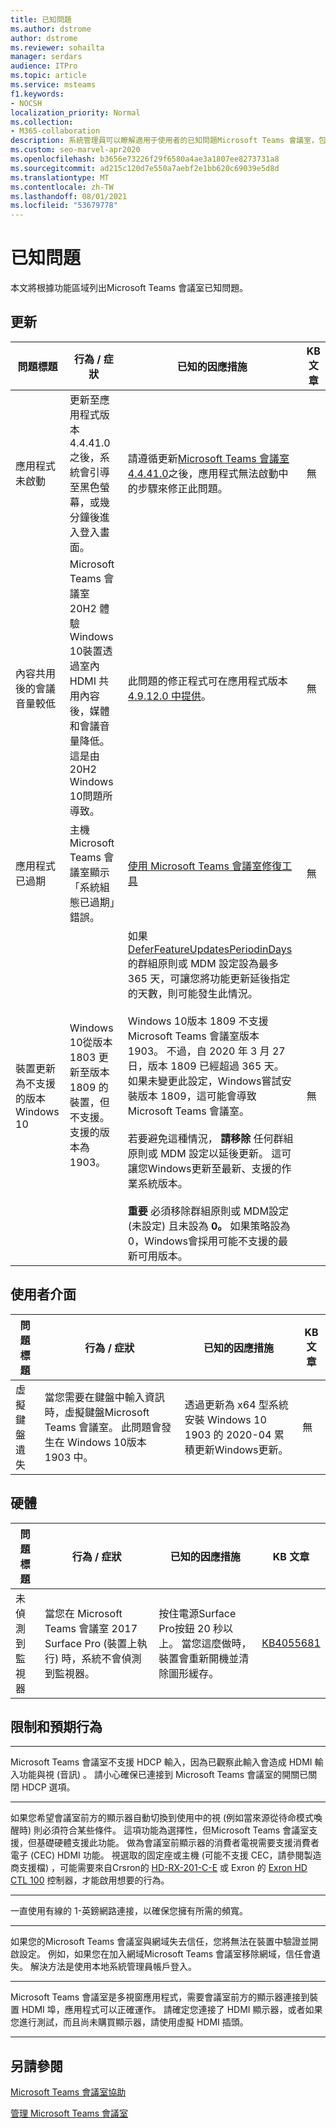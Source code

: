 ```yaml
---
title: 已知問題
ms.author: dstrome
author: dstrome
ms.reviewer: sohailta
manager: serdars
audience: ITPro
ms.topic: article
ms.service: msteams
f1.keywords:
- NOCSH
localization_priority: Normal
ms.collection:
- M365-collaboration
description: 系統管理員可以瞭解適用于使用者的已知問題Microsoft Teams 會議室，包括更新、使用者介面、硬體、限制和預期行為。
ms.custom: seo-marvel-apr2020
ms.openlocfilehash: b3656e73226f29f6580a4ae3a1807ee8273731a8
ms.sourcegitcommit: ad215c120d7e550a7aebf2e1bb620c69039e5d8d
ms.translationtype: MT
ms.contentlocale: zh-TW
ms.lasthandoff: 08/01/2021
ms.locfileid: "53679778"
---
```

# <a name="known-issues"></a>已知問題 
 
本文將根據功能區域列出Microsoft Teams 會議室已知問題。
<!-- If we get word that one of these issues no longer applies, contact meerak@microsoft.com or msmets@microsoft.com and let them know to EoL the corresponding KB  -->

<a name="update"> </a>  
## <a name="update"></a>更新 

| 問題標題 |  行為 \/ 症狀 | 已知的因應措施 | KB 文章 |
|  ---        |      ---             |   ---            | --- |
| 應用程式未啟動 |  更新至應用程式版本 4.4.41.0 之後，系統會引導至黑色螢幕，或幾分鐘後進入登入畫面。 | 請遵循更新[Microsoft Teams 會議室 4.4.41.0](/microsoftteams/troubleshoot/teams-administration/teams-rooms-app-wont-start-after-update)之後，應用程式無法啟動中的步驟來修正此問題。  | 無 |
|  內容共用後的會議音量較低         |   Microsoft Teams 會議室 20H2 體驗Windows 10裝置透過室內 HDMI 共用內容後，媒體和會議音量降低。 這是由 20H2 Windows 10問題所導致。 | 此問題的修正程式可在應用程式版本 [4.9.12.0 中提供](/microsoftteams/rooms/rooms-release-note#49120-7282021)。 | 無 |
|  應用程式已過期         |    主機Microsoft Teams 會議室顯示「系統組態已過期」錯誤。                |   [使用 Microsoft Teams 會議室修復工具](recovery-tool.md)             |  無 |
|  裝置更新為不支援的版本Windows 10   |    Windows 10從版本 1803 更新至版本 1809 的裝置，但不支援。 支援的版本為 1903。 |   如果 [DeferFeatureUpdatesPeriodinDays](/windows/deployment/update/waas-configure-wufb) 的群組原則或 MDM 設定設為最多 365 天，可讓您將功能更新延後指定的天數，則可能發生此情況。 <br><br> Windows 10版本 1809 不支援Microsoft Teams 會議室版本 1903。 不過，自 2020 年 3 月 27 日，版本 1809 已經超過 365 天。 如果未變更此設定，Windows嘗試安裝版本 1809，這可能會導致Microsoft Teams 會議室。<br><br>若要避免這種情況， **請移除** 任何群組原則或 MDM 設定以延後更新。 這可讓您Windows更新至最新、支援的作業系統版本。 <br><br>**重要** 必須移除群組原則或 MDM設定 (未設定) 且未設為 **0。** 如果策略設為 0，Windows會採用可能不支援的最新可用版本。 |  無 |



<a name="OS-conflicts"> </a>  
## <a name="user-interface"></a>使用者介面 

| 問題標題 |  行為 \/ 症狀 | 已知的因應措施 | KB 文章 |
|  ---        |      ---             |   ---            | --- |
|虛擬鍵盤遺失   | 當您需要在鍵盤中輸入資訊時，虛擬鍵盤Microsoft Teams 會議室。 此問題會發生在 Windows 10版本 1903 中。 | 透過更新為 x64 型系統安裝 Windows 10 1903 的 2020-04 累積更新Windows更新。  | 無 | 

<a name="Hardware"> </a>  
## <a name="hardware"></a>硬體

| 問題標題 |  行為 \/ 症狀 | 已知的因應措施 | KB 文章 |
|  ---        |      ---             |   ---            |   --- |
| 未偵測到監視器 | 當您在 Microsoft Teams 會議室 2017 Surface Pro (裝置上執行) 時，系統不會偵測到監視器。 |  按住電源Surface Pro按鈕 20 秒以上。 當您這麼做時，裝置會重新開機並清除圖形緩存。 |[KB4055681](https://support.microsoft.com/help/4055681/monitors-are-not-detected-when-you-run-skype-room-systems-on-a-surface)       | 

<a name="Limits"> </a>
## <a name="limitations-and-expected-behaviors"></a>限制和預期行為

***

Microsoft Teams 會議室不支援 HDCP 輸入，因為已觀察此輸入會造成 HDMI 輸入功能與視 (音訊) 。 請小心確保已連接到 Microsoft Teams 會議室的開關已關閉 HDCP 選項。 

***

如果您希望會議室前方的顯示器自動切換到使用中的視 (例如當來源從待命模式喚醒時) 則必須符合某些條件。 這項功能為選擇性，但Microsoft Teams 會議室支援，但基礎硬體支援此功能。 做為會議室前顯示器的消費者電視需要支援消費者電子 (CEC) HDMI 功能。  視選取的固定座或主機 (可能不支援 CEC，請參閱製造商支援檔) ，可能需要來自Crsron的 [HD-RX-201-C-E](https://www.crestron.com/Products/Video/HDMI-Solutions/HDMI-Extenders/HD-RX-201-C-E) 或 Exron 的 [Exron HD CTL 100](https://www.extron.com/article/hdctl100ad) 控制器，才能啟用想要的行為。 

***

一直使用有線的 1-英鎊網路連接，以確保您擁有所需的頻寬。 

***

如果您的Microsoft Teams 會議室與網域失去信任，您將無法在裝置中驗證並開啟設定。 例如，如果您在加入網域Microsoft Teams 會議室移除網域，信任會遺失。 解決方法是使用本地系統管理員帳戶登入。 
***
Microsoft Teams 會議室是多視窗應用程式，需要會議室前方的顯示器連接到裝置 HDMI 埠，應用程式可以正確運作。 請確定您連接了 HDMI 顯示器，或者如果您進行測試，而且尚未購買顯示器，請使用虛擬 HDMI 插頭。
***
<a name="See"> </a>  
## <a name="see-also"></a>另請參閱

[Microsoft Teams 會議室協助](https://support.office.com/article/Skype-Room-Systems-version-2-help-e667f40e-5aab-40c1-bd68-611fe0002ba2)

[管理 Microsoft Teams 會議室](rooms-manage.md)
